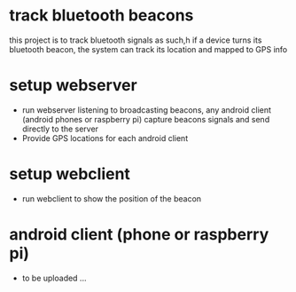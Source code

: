 # track bluetooth beacons
this project is to track bluetooth signals as such,h if a device turns its bluetooth beacon, the system can track its location and mapped to GPS info

# setup webserver
- run webserver listening to broadcasting beacons, any android client (android phones or raspberry pi) capture beacons signals and send directly to the server
- Provide GPS locations for each android client

# setup webclient
- run webclient to show the position of the beacon

# android client (phone or raspberry pi)
- to be uploaded ...

